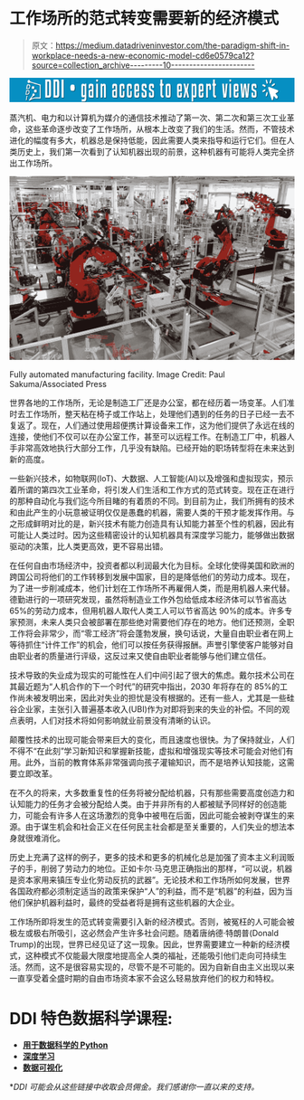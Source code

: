 # 工作场所的范式转变需要新的经济模式

> 原文：<https://medium.datadriveninvestor.com/the-paradigm-shift-in-workplace-needs-a-new-economic-model-cd6e0579ca12?source=collection_archive---------10----------------------->

[![](img/e8bb43e969761a0ac65f2963fb2efed6.png)](http://www.track.datadriveninvestor.com/1B9E)

蒸汽机、电力和以计算机为媒介的通信技术推动了第一次、第二次和第三次工业革命，这些革命逐步改变了工作场所，从根本上改变了我们的生活。然而，不管技术进化的幅度有多大，机器总是保持低能，因此需要人类来指导和运行它们。但在人类历史上，我们第一次看到了认知机器出现的前景，这种机器有可能将人类完全挤出工作场所。

![](img/3efb49819a2ebd09c6859072171c802b.png)

Fully automated manufacturing facility. Image Credit: Paul Sakuma/Associated Press

世界各地的工作场所，无论是制造工厂还是办公室，都在经历着一场变革。人们准时去工作场所，整天粘在椅子或工作站上，处理他们遇到的任务的日子已经一去不复返了。现在，人们通过使用超便携计算设备来工作，这为他们提供了永远在线的连接，使他们不仅可以在办公室工作，甚至可以远程工作。在制造工厂中，机器人手非常高效地执行大部分工作，几乎没有缺陷。已经开始的职场转型将在未来达到新的高度。

一些新兴技术，如物联网(IoT)、大数据、人工智能(AI)以及增强和虚拟现实，预示着所谓的第四次工业革命，将引发人们生活和工作方式的范式转变。现在正在进行的那种自动化与我们迄今所目睹的有着质的不同。到目前为止，我们所拥有的技术和由此产生的小玩意被证明仅仅是愚蠢的机器，需要人类的干预才能发挥作用。与之形成鲜明对比的是，新兴技术有能力创造具有认知能力甚至个性的机器，因此有可能让人类过时。因为这些精密设计的认知机器具有深度学习能力，能够做出数据驱动的决策，比人类更高效，更不容易出错。

在任何自由市场经济中，投资者都以利润最大化为目标。全球化使得美国和欧洲的跨国公司将他们的工作转移到发展中国家，目的是降低他们的劳动力成本。现在，为了进一步削减成本，他们计划在工作场所不再雇佣人类，而是用机器人来代替。德勤进行的一项研究发现，虽然将制造业工作外包给低成本经济体可以节省高达 65%的劳动力成本，但用机器人取代人类工人可以节省高达 90%的成本。许多专家预测，未来人类只会被部署在那些绝对需要他们存在的地方。他们还预测，全职工作将会非常少，而“零工经济”将会蓬勃发展，换句话说，大量自由职业者在网上等待抓住“计件工作”的机会，他们可以按任务获得报酬。声誉引擎使客户能够对自由职业者的质量进行评级，这反过来又使自由职业者能够与他们建立信任。

技术导致的失业成为现实的可能性在人们中间引起了很大的焦虑。戴尔技术公司在其最近题为“人机合作的下一个时代”的研究中指出，2030 年将存在的 85%的工作尚未被发明出来，因此对失业的担忧是没有根据的。还有一些人，尤其是一些硅谷企业家，主张引入普遍基本收入(UBI)作为对即将到来的失业的补偿。不同的观点表明，人们对技术将如何影响就业前景没有清晰的认识。

颠覆性技术的出现可能会带来巨大的变化，而且速度也很快。为了保持就业，人们不得不“在此刻”学习新知识和掌握新技能，虚拟和增强现实等技术可能会对他们有用。此外，当前的教育体系非常强调向孩子灌输知识，而不是培养认知技能，这需要立即改革。

在不久的将来，大多数重复性的任务将被分配给机器，只有那些需要高度创造力和认知能力的任务才会被分配给人类。由于并非所有的人都被赋予同样好的创造能力，可能会有许多人在这场激烈的竞争中被甩在后面，因此可能会被剥夺谋生的来源。由于谋生机会和社会正义在任何民主社会都是至关重要的，人们失业的想法本身就很难消化。

历史上充满了这样的例子，更多的技术和更多的机械化总是加强了资本主义利润贩子的手，削弱了劳动力的地位。正如卡尔·马克思正确指出的那样，“可以说，机器是资本家用来镇压专业化劳动反抗的武器”。无论技术和工作场所如何发展，世界各国政府都必须制定适当的政策来保护“人”的利益，而不是“机器”的利益，因为当他们保护机器利益时，最终的受益者将是拥有这些机器的大企业。

工作场所即将发生的范式转变需要引入新的经济模式。否则，被冤枉的人可能会被极左或极右所吸引，这必然会产生许多社会问题。随着唐纳德·特朗普(Donald Trump)的出现，世界已经见证了这一现象。因此，世界需要建立一种新的经济模式，这种模式不仅能最大限度地提高全人类的福祉，还能吸引他们走向可持续生活。然而，这不是很容易实现的，尽管不是不可能的。因为自新自由主义出现以来一直享受着全盛时期的自由市场资本家不会这么轻易放弃他们的权力和特权。

# DDI 特色数据科学课程:

*   [**用于数据科学的 Python**](http://go.datadriveninvestor.com/intro-python/mb)
*   [**深度学习**](http://go.datadriveninvestor.com/deeplearningpython/mb)
*   [**数据可视化**](http://go.datadriveninvestor.com/datavisualization/mb)

**DDI 可能会从这些链接中收取会员佣金。我们感谢你一直以来的支持。*